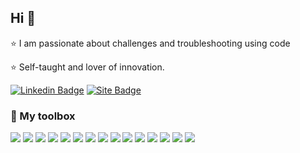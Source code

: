 ## Hi 👋

:star: I am passionate about challenges and troubleshooting using code

:star: Self-taught and lover of innovation.

[![Linkedin Badge](https://img.shields.io/badge/-Messias%20Martins-blue?style=flat-square&logo=Linkedin&logoColor=white&link=https://www.linkedin.com/in/messias-martins/)](https://www.linkedin.com/in/messias-martins/) [![Site Badge](https://img.shields.io/badge/-Site-darkcyan?style=flat-square&icon=postwoman&logoColor=white&link=https://martinsmessias.github.io/)](https://martinsmessias.github.io/)

### :toolbox: My toolbox

<img src="https://img.shields.io/static/v1?label=&message=React&color=blue&style=flat-square&logo=react&logoColor=white" /> <img src="https://img.shields.io/static/v1?label=&message=HTML5&color=orange&style=flat-square&logo=html5&logoColor=white" /> <img src="https://img.shields.io/static/v1?label=&message=CSS3&color=blue&style=flat-square&logo=css3&logoColor=white" /> <img src="https://img.shields.io/static/v1?label=&message=JavaScript&color=yellow&style=flat-square&logo=javascript&logoColor=white" /> <img src="https://img.shields.io/static/v1?label=&message=Typescript&color=blue&style=flat-square&logo=Typescript&logoColor=white" /> <img src="https://img.shields.io/static/v1?label=&message=Django&color=darkgreen&style=flat-square&logo=django&logoColor=white" /> <img src="https://img.shields.io/static/v1?label=&message=Python&color=blue&style=flat-square&logo=python&logoColor=white" /> <img src="https://img.shields.io/static/v1?label=&message=Node.JS&color=darkgreen&style=flat-square&logo=node.js&logoColor=white" />  <img src="https://img.shields.io/static/v1?label=&message=MySQL&color=gray&style=flat-square&logo=mysql&logoColor=white" /> <img src="https://img.shields.io/static/v1?label=&message=MongoDB&color=darkgreen&style=flat-square&logo=mongodb&logoColor=white" /> <img src="https://img.shields.io/static/v1?label=&message=PostgreSQL&color=blue&style=flat-square&logo=postgresql&logoColor=white" /> <img src="https://img.shields.io/static/v1?label=&message=Git&color=orange&style=flat-square&logo=git&logoColor=white" /> <img src="https://img.shields.io/static/v1?label=&message=Docker&color=blue&style=flat-square&logo=docker&logoColor=white" /> <img src="https://img.shields.io/static/v1?label=&message=AWS&color=darkorange&style=flat-square&logo=amazon-aws&logoColor=white" /> <img src="https://img.shields.io/static/v1?label=&message=Google%20Cloud&color=blue&style=flat-square&logo=google-cloud&logoColor=white" />
